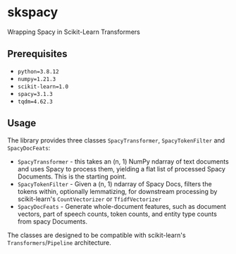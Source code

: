 # skspacy
Wrapping Spacy in Scikit-Learn Transformers

## Prerequisites
- `python=3.8.12`
- `numpy=1.21.3`
- `scikit-learn=1.0`
- `spacy=3.1.3`
- `tqdm=4.62.3`

## Usage
The library provides three classes `SpacyTransformer`, `SpacyTokenFilter` and `SpacyDocFeats`:
- `SpacyTransformer` - this takes an (n, 1) NumPy ndarray of text documents and uses Spacy to process them, yielding a flat list of processed Spacy Documents. This is the starting point.
- `SpacyTokenFilter` - Given a (n, 1) ndarray of Spacy Docs, filters the tokens within, optionally lemmatizing, for downstream processing by scikit-learn's `CountVectorizer` or `TfidfVectorizer`
- `SpacyDocFeats` - Generate whole-document features, such as document vectors, part of speech counts, token counts, and entity type counts from spacy Documents. 

The classes are designed to be compatible with scikit-learn's `Transformers`/`Pipeline` architecture.
